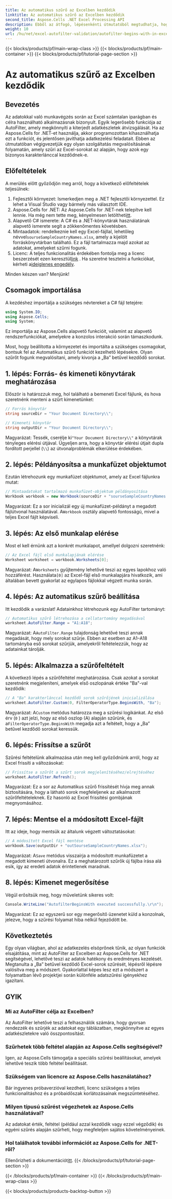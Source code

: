 ```yaml
---
title: Az automatikus szűrő az Excelben kezdődik
linktitle: Az automatikus szűrő az Excelben kezdődik
second_title: Aspose.Cells .NET Excel Processing API
description: Ebből az átfogó, lépésenkénti útmutatóból megtudhatja, hogyan szűrheti meg könnyedén az Excel sorait az Aspose.Cells segítségével a .NET-ben.
weight: 10
url: /hu/net/excel-autofilter-validation/autofilter-begins-with-in-excel/
---
```


{{< blocks/products/pf/main-wrap-class >}}
{{< blocks/products/pf/main-container >}}
{{< blocks/products/pf/tutorial-page-section >}}

# Az automatikus szűrő az Excelben kezdődik

## Bevezetés

Az adatokkal való munkavégzés során az Excel számtalan iparágban és célra használható alkalmazásnak bizonyult. Egyik legerősebb funkciója az AutoFilter, amely megkönnyíti a kiterjedt adatkészletek átvizsgálását. Ha az Aspose.Cells for .NET-et használja, akkor programozottan kihasználhatja ezt a funkciót, és jelentősen javíthatja adatkezelési feladatait. Ebben az útmutatóban végigvezetjük egy olyan szolgáltatás megvalósításának folyamatán, amely szűri az Excel-sorokat az alapján, hogy azok egy bizonyos karakterlánccal kezdődnek-e.

## Előfeltételek

A merülés előtt győződjön meg arról, hogy a következő előfeltételek teljesülnek:

1. Fejlesztői környezet: Ismerkedjen meg a .NET fejlesztői környezettel. Ez lehet a Visual Studio vagy bármely más választott IDE.
2.  Aspose.Cells for .NET: Az Aspose.Cells for .NET-nek telepítve kell lennie. Ha még nem tette meg, kényelmesen letöltheti[itt](https://releases.aspose.com/cells/net/).
3. Alapvető C# ismerete: A C# és a .NET-könyvtárak használatának alapvető ismerete segít a zökkenőmentes követésben.
4.  Mintaadatok: rendelkeznie kell egy Excel-fájllal, lehetőleg névvel`sourseSampleCountryNames.xlsx`, amely a kijelölt forráskönyvtárban található. Ez a fájl tartalmazza majd azokat az adatokat, amelyeket szűrni fogunk.
5.  Licenc: A teljes funkcionalitás érdekében fontolja meg a licenc beszerzését ezen keresztül[link](https://purchase.aspose.com/buy) . Ha szeretné tesztelni a funkciókat, kérheti a[ideiglenes engedély](https://purchase.aspose.com/temporary-license/).

Minden készen van? Menjünk!

## Csomagok importálása

A kezdéshez importálja a szükséges névtereket a C# fájl tetejére:

```csharp
using System.IO;
using Aspose.Cells;
using System;
```

Ez importálja az Aspose.Cells alapvető funkcióit, valamint az alapvető rendszerfunkciókat, amelyekre a konzolos interakció során támaszkodunk.

Most, hogy beállította a környezetet és importálta a szükséges csomagokat, bontsuk fel az Automatikus szűrő funkciót kezelhető lépésekre. Olyan szűrőt fogunk megvalósítani, amely kivonja a „Ba” betűvel kezdődő sorokat.

## 1. lépés: Forrás- és kimeneti könyvtárak meghatározása

Először is határozzuk meg, hol található a bemeneti Excel fájlunk, és hova szeretnénk menteni a szűrt kimenetünket:

```csharp
// Forrás könyvtár
string sourceDir = "Your Document Directory\\";

// Kimeneti könyvtár
string outputDir = "Your Document Directory\\";
```

 Magyarázat: Tessék, cserélje ki`"Your Document Directory\\"` a könyvtárak tényleges elérési útjával. Ügyeljen arra, hogy a könyvtár elérési útjait dupla fordított perjellel (`\\`) az útvonalproblémák elkerülése érdekében.

## 2. lépés: Példányosítsa a munkafüzet objektumot

Ezután létrehozunk egy munkafüzet objektumot, amely az Excel fájlunkra mutat:

```csharp
// Mintaadatokat tartalmazó munkafüzet-objektum példányosítása
Workbook workbook = new Workbook(sourceDir + "sourseSampleCountryNames.xlsx");
```

 Magyarázat: Ez a sor inicializál egy új munkafüzet-példányt a megadott fájlútvonal használatával. A`Workbook` osztály alapvető fontosságú, mivel a teljes Excel fájlt képviseli.

## 3. lépés: Az első munkalap elérése

Most el kell érnünk azt a konkrét munkalapot, amellyel dolgozni szeretnénk:

```csharp
// Az Excel fájl első munkalapjának elérése
Worksheet worksheet = workbook.Worksheets[0];
```

 Magyarázat: A`Worksheets` gyűjtemény lehetővé teszi az egyes lapokhoz való hozzáférést. Használata`[0]` az Excel-fájl első munkalapjára hivatkozik, ami általában bevett gyakorlat az egylapos fájlokkal végzett munka során.

## 4. lépés: Az automatikus szűrő beállítása

Itt kezdődik a varázslat! Adatainkhoz létrehozunk egy AutoFilter tartományt:

```csharp
// Automatikus szűrő létrehozása a cellatartomány megadásával
worksheet.AutoFilter.Range = "A1:A18";
```

 Magyarázat: A`AutoFilter.Range` tulajdonság lehetővé teszi annak megadását, hogy mely sorokat szűrje. Ebben az esetben az A1–A18 tartományba eső sorokat szűrjük, amelyekről feltételezzük, hogy az adatainkat tárolják.

## 5. lépés: Alkalmazza a szűrőfeltételt

A következő lépés a szűrőfeltétel meghatározása. Csak azokat a sorokat szeretnénk megjeleníteni, amelyek első oszlopának értéke "Ba"-val kezdődik:

```csharp
// A "Ba" karakterlánccal kezdődő sorok szűrőjének inicializálása
worksheet.AutoFilter.Custom(0, FilterOperatorType.BeginsWith, "Ba");
```

 Magyarázat: A`Custom` metódus határozza meg a szűrési logikánkat. Az első érv (`0` ) azt jelzi, hogy az első oszlop (A) alapján szűrünk, és a`FilterOperatorType.BeginsWith` megadja azt a feltételt, hogy a „Ba” betűvel kezdődő sorokat keressük.

## 6. lépés: Frissítse a szűrőt

Szűrési feltételünk alkalmazása után meg kell győződnünk arról, hogy az Excel frissíti a változásokat:

```csharp
// Frissítse a szűrőt a szűrt sorok megjelenítéséhez/elrejtéséhez
worksheet.AutoFilter.Refresh();
```

Magyarázat: Ez a sor az Automatikus szűrő frissítését hívja meg annak biztosítására, hogy a látható sorok megfeleljenek az alkalmazott szűrőfeltételeknek. Ez hasonló az Excel frissítési gombjának megnyomásához.

## 7. lépés: Mentse el a módosított Excel-fájlt

Itt az ideje, hogy mentsük az általunk végzett változtatásokat:

```csharp
// A módosított Excel fájl mentése
workbook.Save(outputDir + "outSourseSampleCountryNames.xlsx");
```

 Magyarázat: A`Save` metódus visszaírja a módosított munkafüzetet a megadott kimeneti útvonalra. Ez a meghatározott szűrők új fájlba írása alá esik, így az eredeti adatok érintetlenek maradnak.

## 8. lépés: Kimenet megerősítése

Végül erősítsük meg, hogy műveletünk sikeres volt:

```csharp
Console.WriteLine("AutofilterBeginsWith executed successfully.\r\n");
```

Magyarázat: Ez az egyszerű sor egy megerősítő üzenetet küld a konzolnak, jelezve, hogy a szűrési folyamat hiba nélkül fejeződött be.

## Következtetés

Egy olyan világban, ahol az adatkezelés elsöprőnek tűnik, az olyan funkciók elsajátítása, mint az AutoFilter az Excelben az Aspose.Cells for .NET segítségével, lehetővé teszi az adatok hatékony és eredményes kezelését. Megtanulta a „Ba” betűvel kezdődő Excel-sorok szűrését, lépésről lépésre valósítva meg a módszert. Gyakorlattal képes lesz ezt a módszert a folyamatban lévő projektjei során különféle adatszűrési igényekhez igazítani.

## GYIK

### Mi az AutoFilter célja az Excelben?  
Az AutoFilter lehetővé teszi a felhasználók számára, hogy gyorsan rendezzék és szűrjék az adatokat egy táblázatban, megkönnyítve az egyes adatkészletekre való összpontosítást.

### Szűrhetek több feltétel alapján az Aspose.Cells segítségével?  
Igen, az Aspose.Cells támogatja a speciális szűrési beállításokat, amelyek lehetővé teszik több feltétel beállítását.

### Szükségem van licencre az Aspose.Cells használatához?  
Bár ingyenes próbaverzióval kezdheti, licenc szükséges a teljes funkcionalitáshoz és a próbaidőszak korlátozásainak megszüntetéséhez.

### Milyen típusú szűrést végezhetek az Aspose.Cells használatával?  
Az adatokat érték, feltétel (például azzal kezdődik vagy ezzel végződik) és egyéni szűrés alapján szűrheti, hogy megfeleljen sajátos követelményeinek.

### Hol találhatok további információt az Aspose.Cells for .NET-ről?  
 Ellenőrizheti a dokumentációt[itt](https://reference.aspose.com/cells/net/).
{{< /blocks/products/pf/tutorial-page-section >}}

{{< /blocks/products/pf/main-container >}}
{{< /blocks/products/pf/main-wrap-class >}}

{{< blocks/products/products-backtop-button >}}
